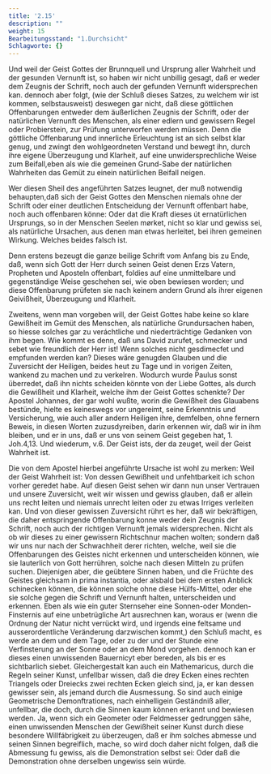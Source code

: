 ```yaml
---
title: '2.15'
description: ""
weight: 15
Bearbeitungsstand: "1.Durchsicht"
Schlagworte: {}
---
```


<!-- seite 103 -->


Und weil der Geist Gottes der Brunnquell
und Ursprung aller Wahrheit und der gesunden Vernunft
ist, so haben wir nicht unbillig gesagt, daß er
weder dem Zeugnis der Schrift, noch auch der gefunden
Vernunft widersprechen kan. dennoch
aber folgt, (wie der Schluß dieses Satzes, zu welchem
wir ist kommen, selbstausweist) deswegen gar nicht,
daß diese göttlichen Offenbarungen entweder dem
äußerlichen Zeugnis der Schrift, oder der natürlichen
Vernunft des Menschen, als einer edlern
und gewissern Regel oder Probierstein, zur Prüfung
unterworfen werden müssen. Denn die göttliche
Offenbarung und innerliche Erleuchtung ist
an sich selbst klar genug, und zwingt den wohlgeordneten
Verstand und bewegt ihn, durch ihre eigene
Überzeugung und Klarheit, auf eine unwidersprechliche
Weise zum Beifall,eben als wie die
gemeinen Grund-Sabe der natürlichen Wahrheiten
das Gemüt zu einein natürlichen Beifall
neigen.

Wer diesen Sheil des angeführten Satzes leugnet,
der muß notwendig behaupten,daß sich der Geist Gottes
den Menschen niemals ohne der Schrift oder einer
deutlichen Entscheidung der Vernunft offenbart habe,
noch auch offenbaren könne: Oder dat die Kraft
dieses út ernatürlichen Ursprungs, so in der Menschen
Seelen mørket, nicht so klar und gewiss sei, als natürliche
Ursachen, aus denen man etwas herleitet, bei ihren
gemeinen Wirkung. Welches beides falsch ist.

Denn erstens bezeugt die ganze beilige Schrift
vom Anfang bis zu Ende, daß, wenn sich Gott der
Herr durch seinen Geist denen Erzs Vatern, Propheten
und Aposteln offenbart, foldies auf eine unmittelbare
und gegenständige Weise geschehen sei, wie
oben bewiesen worden; und diese Offenbarung prüfeten
sie nach keinem andern Grund als ihrer eigenen Geivißheit,
Überzeugung und Klarheit.<!-- seite 104 -->

Zweitens, wenn man vorgeben will, der Geist
Gottes habe keine so klare Gewißheit im Gemüt des
Menschen, als natürliche Grundursachen haben, so
hiesse solches gar zu veráchtliche und niederträchtige Gedanken
von ihm begen. Wie kommt es denn, daß uns
David zurufet, schmecker und sebet wie freundlich
der Herr ist! Wenn solches nicht gesdimecfet und empfunden
werden kan? Dieses wäre genugden Glauben
und die Zuversicht der Heiligen, beides heut zu Tage
und in vorigen Zeiten, wankend zu machen und zu verkelren.
Wodurch wurde Paulus sonst überredet, daß
ihn nichts scheiden könnte von der Liebe Gottes,
als durch die Gewißheit und Klarheit, welche ihm der
Geist Gottes schenkte? Der Apostel Johannes, der
gar wohl wußte, worin die Gewißheit des Glauabens
bestünde, hielte es keineswegs vor ungereimt, seine
Erkenntnis und Versicherung, wie auch aller andern
Heiligen ihre, demfelben, ohne fernern Beweis, in diesen
Worten zuzusdyreiben, darin erkennen wir, daß
wir in ihm bleiben, und er in uns, daß er uns von
seinem Geist gegeben hat, 1. Joh.4,13. Und wiederum,
v.6. Der Geist ists, der da zeuget, weil
der Geist Wahrheit ist.

Die von dem Apostel hierbei angeführte Ursache ist
wohl zu merken: Weil der Geist Wahrheit ist:
Von dessen Gewißheit und unfehtbarkeit ich schon vorher
geredet habe. Auf diesen Geist sehen wir dann nun
unser Vertrauen und unsere Zuversicht, weit wir wissen
und gewiss glauben, daß er allein uns recht leiten und niemais
unrecht leiten oder zu etwas Irriges verleiten kan.
Und von dieser gewissen Zuversicht rührt es her, daß wir
bekräftigen, die daher entspringende Offenbarung konne
weder dein Zeugnis der Schrift, noch auch der richtigen
Vernunft jemals widersprechen. Nicht als ob
wir dieses zu einer gewissern Richtschnur machen wolten;
sondern daß wir uns nur nach der Schwachheit<!-- seite 105 -->
derer richten, welche, weil sie die Offenbarungen des
Geistes nicht erkennen und unterscheiden können, wie sie
lauterlich von Gott herrühren, solche nach diesen Mitteln
zu prüfen suchen. Diejenigen aber, die geübtere
Sinnen haben, und die Früchte des Geistes gleichsam
in prima instantia, oder alsbald bei dem ersten Anblick
schinecken können, die können solche ohne diese Hülfs-Mittel,
oder ehe sie solche gegen die Schrift und Vernunft
halten, unterscheiden und erkennen. Eben als
wie ein guter Sternseher eine Sonnen-oder Monden-Finsternis
auf eine unbetrügliche Art ausrechnen kan,
woraus er (wenn die Ordnung der Natur nicht verrückt
wird, und irgends eine feltsame und ausserordentliche
Veränderung darzwischen kommt,) den Schluß macht,
es werde an dem und dem Tage, oder zu der und
der Stunde eine Verfinsterung an der Sonne oder an
dem Mond vorgehen. dennoch kan er dieses einen unwissenden
Bauernicyt eber bereden, als bis er es sichtbarlich
siebet. Gleichergestalt kan auch ein Mathemaricus,
durch die Regeln seiner Kunst, unfellbar wissen,
daß die drey Ecken eines rechten Triangels oder Dreiecks
zwei rechten Ecken gleich sind, ja, er kan dessen gewisser
sein, als jemand durch die Ausmessung. So sind
auch einige Geometrische Demonftrationes, nach einhelligein
Geständniß aller, unfellbar, die doch, durch die
Sinnen kaum können erkannt und bewiesen werden.
Ja, wenn sich ein Geometer oder Feldmesser gedrunggen
sähe, einen unwissenden Menschen der Gewißheit
seiner Kunst durch diese besondere Willfábrigkeit zu
überzeugen, daß er ihm solches abmesse und seinen Sinnen
begreiflich, mache, so wird doch daher nicht folgen,
daß die Abmessung fu gewiss, als die Demonstration
selbst sei: Oder daß die Demonstration ohne derselben
ungewiss sein würde.

